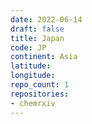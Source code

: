 ```yaml
---
date: 2022-06-14
draft: false
title: Japan
code: JP
continent: Asia
latitude:
longitude:
repo_count: 1
repositories:
- chemrxiv
---
```



